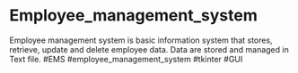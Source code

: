 # Employee_management_system
Employee management system is basic information system  that stores, retrieve, update and delete employee data. Data are stored  and managed in Text file.
#EMS #employee_management_system #tkinter #GUI
